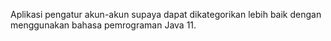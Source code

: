   Aplikasi pengatur akun-akun supaya dapat dikategorikan lebih baik dengan menggunakan
bahasa pemrograman Java 11.